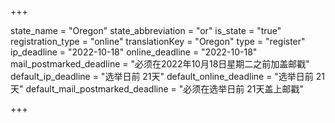 +++

state_name = "Oregon"
state_abbreviation = "or"
is_state = "true"
registration_type = "online"
translationKey = "Oregon"
type = "register"
ip_deadline = "2022-10-18"
online_deadline = "2022-10-18"
mail_postmarked_deadline = "必须在2022年10月18日星期二之前加盖邮戳"
default_ip_deadline = "选举日前 21天"
default_online_deadline = "选举日前 21天"
default_mail_postmarked_deadline = "必须在选举日前 21天盖上邮戳"

+++